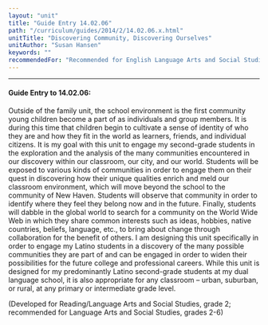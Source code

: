 ```yaml
---
layout: "unit"
title: "Guide Entry 14.02.06"
path: "/curriculum/guides/2014/2/14.02.06.x.html"
unitTitle: "Discovering Community, Discovering Ourselves"
unitAuthor: "Susan Hansen"
keywords: ""
recommendedFor: "Recommended for English Language Arts and Social Studies, grades 2-6"
---
```

<body>
<hr/>
<h4>
Guide Entry to 14.02.06:
</h4>
<p>
Outside of the family unit, the school environment is the first community young children become a part of as individuals and group members. It is during this time that children begin to cultivate a sense of identity of who they are and how they fit in the world as learners, friends, and individual citizens. It is my goal with this unit to engage my second-grade students in the exploration and the analysis of the many communities encountered in our discovery within our classroom, our city, and our world. Students will be exposed to various kinds of communities in order to engage them on their quest in discovering how their unique qualities enrich and meld our classroom environment, which will move beyond the school to the community of New Haven. Students will observe that community in order to identify where they feel they belong now and in the future. Finally, students will dabble in the global world to search for a community on the World Wide Web in which they share common interests such as ideas, hobbies, native countries, beliefs, language, etc., to bring about change through collaboration for the benefit of others. I am designing this unit specifically in order to engage my Latino students in a discovery of the many possible communities they are part of and can be engaged in order to widen their possibilities for the future college and professional careers. While this unit is designed for my predominantly Latino second-grade students at my dual language school, it is also appropriate for any classroom – urban, suburban, or rural, at any primary or intermediate grade level.
</p>
<p>
(Developed for Reading/Language Arts and Social Studies, grade 2; recommended for Language Arts and Social Studies, grades 2-6)
<b>
</b>
</p>
</body>